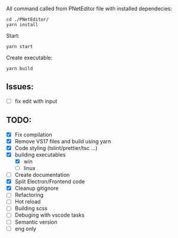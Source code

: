 
All command called from PNetEditor file with installed dependecies:
```
cd ./PNetEditor/
yarn install
```
Start:
```
yarn start
```
Create executable:
```
yarn build
```
## Issues:
 - [ ] fix edit with input

## TODO:
 - [X] Fix compilation
 - [X] Remove VS17 files and build using yarn
 - [X] Code styling (tslint/prettier/tsc ...)
 - [X] building executables
   - [X] win
   - [ ] linux
 - [ ] Create documentation
 - [X] Split Electron/Frontend code
 - [X] Cleanup gitignore
 - [ ] Refactoring
 - [ ] Hot reload
 - [ ] Building scss
 - [ ] Debuging with vscode tasks
 - [ ] Semantic version
 - [ ] eng only
